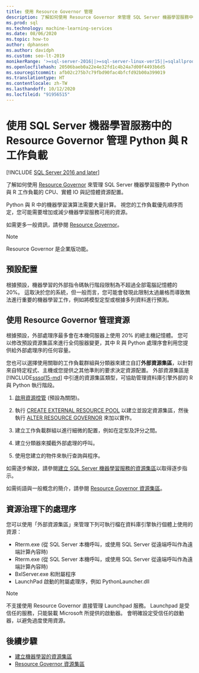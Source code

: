 ```yaml
---
title: 使用 Resource Governor 管理
description: 了解如何使用 Resource Governor 來管理 SQL Server 機器學習服務中 Python 與 R 工作負載的 CPU、實體 IO 與記憶體資源配置。
ms.prod: sql
ms.technology: machine-learning-services
ms.date: 08/06/2020
ms.topic: how-to
author: dphansen
ms.author: davidph
ms.custom: seo-lt-2019
monikerRange: '>=sql-server-2016||>=sql-server-linux-ver15||=sqlallproducts-allversions'
ms.openlocfilehash: 20506baeb0a22e4e32fd1c4b24a7d00f4493b6d5
ms.sourcegitcommit: afb02c275b7c79fbd90fac4bfcfd92b00a399019
ms.translationtype: HT
ms.contentlocale: zh-TW
ms.lasthandoff: 10/12/2020
ms.locfileid: "91956515"
---
```

# <a name="manage-python-and-r-workloads-with-resource-governor-in-sql-server-machine-learning-services"></a>使用 SQL Server 機器學習服務中的 Resource Governor 管理 Python 與 R 工作負載
[!INCLUDE [SQL Server 2016 and later](../../includes/applies-to-version/sqlserver2016.md)]

了解如何使用 [Resource Governor](../../relational-databases/resource-governor/resource-governor.md) 來管理 SQL Server 機器學習服務中 Python 與 R 工作負載的 CPU、實體 IO 與記憶體資源配置。

Python 與 R 中的機器學習演算法需要大量計算。 視您的工作負載優先順序而定，您可能需要增加或減少機器學習服務可用的資源。

如需更多一般資訊，請參閱 [Resource Governor](../../relational-databases/resource-governor/resource-governor.md)。

> [!NOTE] 
> Resource Governor 是企業版功能。

## <a name="default-allocations"></a>預設配置

根據預設，機器學習的外部指令碼執行階段限制為不超過全部電腦記憶體的 20%。 這取決於您的系統，但一般而言，您可能會發現此限制太過嚴格而導致無法進行重要的機器學習工作，例如將模型定型或根據多列資料進行預測。 

## <a name="manage-resources-with-resource-governor"></a>使用 Resource Governor 管理資源
 
根據預設，外部處理序最多會在本機伺服器上使用 20% 的總主機記憶體。 您可以修改預設資源集區來進行全伺服器變更，其中 R 與 Python 處理序會利用您提供給外部處理序的任何容量。

您也可以選擇使用關聯的工作負載群組與分類器來建立自訂**外部資源集區**，以針對來自特定程式、主機或您提供之其他準則的要求決定資源配置。 外部資源集區是 [!INCLUDE[sssql15-md](../../includes/sssql15-md.md)] 中引進的資源集區類型，可協助管理資料庫引擎外部的 R 與 Python 執行階段。

1. [啟用資源控管](../../relational-databases/resource-governor/enable-resource-governor.md) (預設為關閉)。

2. 執行 [CREATE EXTERNAL RESOURCE POOL](../../t-sql/statements/create-external-resource-pool-transact-sql.md) 以建立並設定資源集區，然後執行 [ALTER RESOURCE GOVERNOR](../../t-sql/statements/alter-resource-governor-transact-sql.md) 來加以實作。

3. 建立工作負載群組以進行細微的配置，例如在定型及評分之間。

4. 建立分類器來攔截外部處理的呼叫。

5. 使用您建立的物件來執行查詢與程序。

如需逐步解說，請參閱[建立 SQL Server 機器學習服務的資源集區](create-external-resource-pool.md)以取得逐步指示。

如需術語與一般概念的簡介，請參閱 [Resource Governor 資源集區](../../relational-databases/resource-governor/resource-governor-resource-pool.md)。

## <a name="processes-under-resource-governance"></a>資源治理下的處理序
  
 您可以使用「外部資源集區」來管理下列可執行檔在資料庫引擎執行個體上使用的資源：

+ Rterm.exe (從 SQL Server 本機呼叫，或使用 SQL Server 從遠端呼叫作為遠端計算內容時)
+ Rterm.exe (從 SQL Server 本機呼叫，或使用 SQL Server 從遠端呼叫作為遠端計算內容時)
+ BxlServer.exe 和附屬程序
+ LaunchPad 啟動的附屬處理序，例如 PythonLauncher.dll
  
> [!NOTE]
> 不支援使用 Resource Governor 直接管理 Launchpad 服務。 Launchpad 是受信任的服務，只能裝載 Microsoft 所提供的啟動器。 會明確設定受信任的啟動器，以避免過度使用資源。
  
## <a name="next-steps"></a>後續步驟

+ [建立機器學習的資源集區](create-external-resource-pool.md)
+ [Resource Governor 資源集區](../../relational-databases/resource-governor/resource-governor-resource-pool.md)